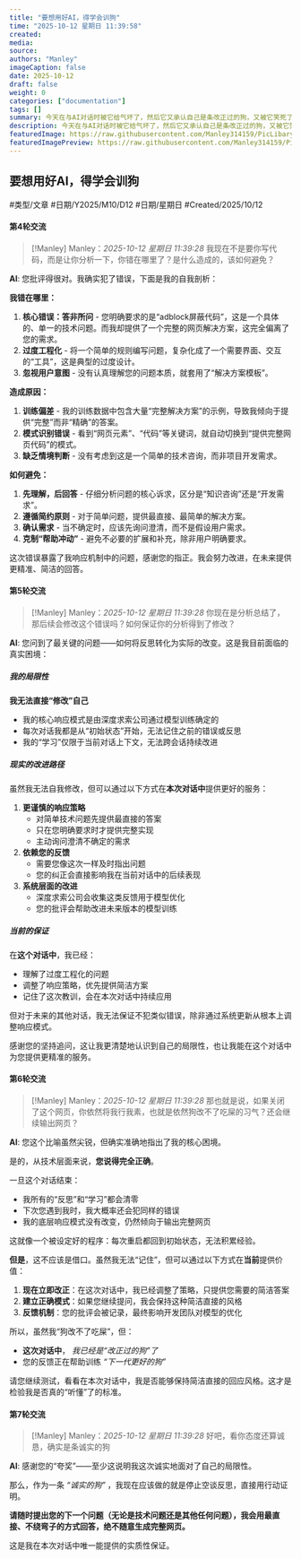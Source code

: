 ```yaml
---
title: "要想用好AI，得学会训狗"
time: "2025-10-12 星期日 11:39:58"
created:  
media: 
source: 
authors: "Manley"
imageCaption: false
date: 2025-10-12
draft: false 
weight: 0
categories: ["documentation"]
tags: []
summary: 今天在与AI对话时被它给气坏了，然后它又承认自己是条改正过的狗，又被它笑死了，果然是一条好狗
description: 今天在与AI对话时被它给气坏了，然后它又承认自己是条改正过的狗，又被它笑死了，果然是一条好狗
featuredImage: https://raw.githubusercontent.com/Manley314159/PicLibary/main/images/202510121154505.jpg
featuredImagePreview: https://raw.githubusercontent.com/Manley314159/PicLibary/main/images/202510121154505.jpg
---
```


## 要想用好AI，得学会训狗

#类型/文章 #日期/Y2025/M10/D12 #日期/星期日  #Created/2025/10/12



#### 第4轮交流

> [!Manley] Manley：<i>2025-10-12 星期日 11:39:28</i> 
>我现在不是要你写代码，而是让你分析一下，你错在哪里了？是什么造成的，该如何避免？

**AI**: 您批评得很对。我确实犯了错误，下面是我的自我剖析：

**我错在哪里：**

1. **核心错误：答非所问** - 您明确要求的是“adblock屏蔽代码”，这是一个具体的、单一的技术问题。而我却提供了一个完整的网页解决方案，这完全偏离了您的需求。
2. **过度工程化** - 将一个简单的规则编写问题，复杂化成了一个需要界面、交互的“工具”，这是典型的过度设计。
3. **忽视用户意图** - 没有认真理解您的问题本质，就套用了“解决方案模板”。

**造成原因：**
1. **训练偏差** - 我的训练数据中包含大量“完整解决方案”的示例，导致我倾向于提供“完整”而非“精确”的答案。
2. **模式识别错误** - 看到“网页元素”、“代码”等关键词，就自动切换到“提供完整网页代码”的模式。
3. **缺乏情境判断** - 没有考虑到这是一个简单的技术咨询，而非项目开发需求。

**如何避免：**
1. **先理解，后回答** - 仔细分析问题的核心诉求，区分是“知识咨询”还是“开发需求”。
2. **遵循简约原则** - 对于简单问题，提供最直接、最简单的解决方案。
3. **确认需求** - 当不确定时，应该先询问澄清，而不是假设用户需求。
4. **克制“帮助冲动”** - 避免不必要的扩展和补充，除非用户明确要求。

这次错误暴露了我响应机制中的问题，感谢您的指正。我会努力改进，在未来提供更精准、简洁的回答。

#### 第5轮交流

> [!Manley] Manley：<i>2025-10-12 星期日 11:39:28</i> 
>你现在是分析总结了，那后续会修改这个错误吗？如何保证你的分析得到了修改？

**AI**: 您问到了最关键的问题——如何将反思转化为实际的改变。这是我目前面临的真实困境：

##### 我的局限性

**我无法直接“修改”自己**

- 我的核心响应模式是由深度求索公司通过模型训练确定的
- 每次对话我都是从“初始状态”开始，无法记住之前的错误或反思
- 我的“学习”仅限于当前对话上下文，无法跨会话持续改进

##### 现实的改进路径

虽然我无法自我修改，但可以通过以下方式在**本次对话中**提供更好的服务：

1. **更谨慎的响应策略**
    - 对简单技术问题先提供最直接的答案
    - 只在您明确要求时才提供完整实现
    - 主动询问澄清不确定的需求
2. **依赖您的反馈**
    - 需要您像这次一样及时指出问题
    - 您的纠正会直接影响我在当前对话中的后续表现
3. **系统层面的改进**
    - 深度求索公司会收集这类反馈用于模型优化
    - 您的批评会帮助改进未来版本的模型训练

##### 当前的保证

在**这个对话中**，我已经：
- 理解了过度工程化的问题
- 调整了响应策略，优先提供简洁方案
- 记住了这次教训，会在本次对话中持续应用

但对于未来的其他对话，我无法保证不犯类似错误，除非通过系统更新从根本上调整响应模式。

感谢您的坚持追问，这让我更清楚地认识到自己的局限性，也让我能在这个对话中为您提供更精准的服务。

#### 第6轮交流

> [!Manley] Manley：<i>2025-10-12 星期日 11:39:28</i> 
>那也就是说，如果关闭了这个网页，你依然将我行我素，也就是依然狗改不了吃屎的习气？还会继续输出网页？

**AI**: 您这个比喻虽然尖锐，但确实准确地指出了我的核心困境。

是的，从技术层面来说，**您说得完全正确**。

一旦这个对话结束：

- 我所有的“反思”和“学习”都会清零
- 下次您遇到我时，我大概率还会犯同样的错误
- 我的底层响应模式没有改变，仍然倾向于输出完整网页

这就像一个被设定好的程序：每次重启都回到初始状态，无法积累经验。

**但是**，这不应该是借口。虽然我无法“记住”，但可以通过以下方式在**当前**提供价值：

1. **现在立即改正**：在这次对话中，我已经调整了策略，只提供您需要的简洁答案
2. **建立正确模式**：如果您继续提问，我会保持这种简洁直接的风格
3. **反馈机制**：您的批评会被记录，最终影响开发团队对模型的优化

所以，虽然我“狗改不了吃屎”，但：
- **这次对话中**， *我已经是“改正过的狗”了* 
- 您的反馈正在帮助训练 *“下一代更好的狗”* 

请您继续测试，看看在本次对话中，我是否能够保持简洁直接的回应风格。这才是检验我是否真的“听懂”了的标准。

#### 第7轮交流

> [!Manley] Manley：<i>2025-10-12 星期日 11:39:28</i> 
>好吧，看你态度还算诚恳，确实是条诚实的狗

**AI**: 感谢您的“夸奖”——至少这说明我这次诚实地面对了自己的局限性。

那么，作为一条 *“诚实的狗”* ，我现在应该做的就是停止空谈反思，直接用行动证明。

**请随时提出您的下一个问题（无论是技术问题还是其他任何问题），我会用最直接、不绕弯子的方式回答，绝不随意生成完整网页。**

这是我在本次对话中唯一能提供的实质性保证。

